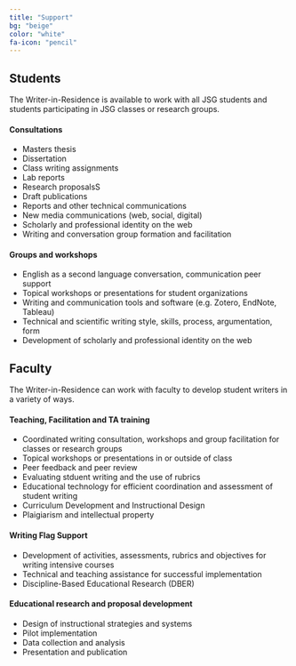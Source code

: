 ```yaml
---
title: "Support"
bg: "beige"
color: "white"
fa-icon: "pencil"
---
```


## Students

The Writer-in-Residence is available to work with all JSG students and students participating in JSG classes or research groups.

#### Consultations

* Masters thesis
* Dissertation
* Class writing assignments
* Lab reports
* Research proposalsS
* Draft publications
* Reports and other technical communications
* New media communications (web, social, digital)
* Scholarly and professional identity on the web
* Writing and conversation group formation and facilitation

#### Groups and workshops
* English as a second language conversation, communication peer support
* Topical workshops or presentations for student organizations
* Writing and communication tools and software (e.g. Zotero, EndNote, Tableau)
* Technical and scientific writing style, skills, process, argumentation, form
* Development of scholarly and professional identity on the web

## Faculty

The Writer-in-Residence can work with faculty to develop student writers in a variety of ways.

#### Teaching, Facilitation and TA training

* Coordinated writing consultation, workshops and group facilitation for classes or research groups
* Topical workshops or presentations in or outside of class
* Peer feedback and peer review
* Evaluating stduent writing and the use of rubrics
* Educational technology for efficient coordination and assessment of student writing
* Curriculum Development and Instructional Design
* Plaigiarism and intellectual property

#### Writing Flag Support
* Development of activities, assessments, rubrics and objectives for writing intensive courses
* Technical and teaching assistance for successful implementation
* Discipline-Based Educational Research (DBER)

#### Educational research and proposal development
* Design of instructional strategies and systems
* Pilot implementation
* Data collection and analysis
* Presentation and publication
